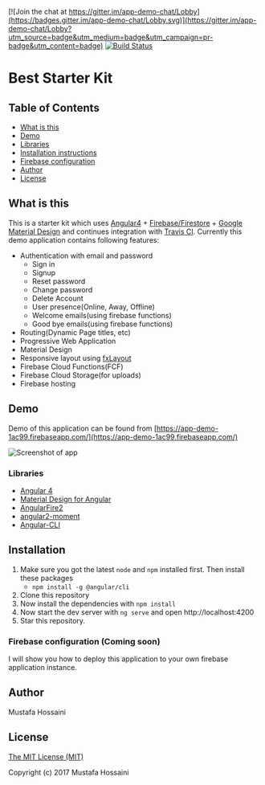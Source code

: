 [![Join the chat at https://gitter.im/app-demo-chat/Lobby](https://badges.gitter.im/app-demo-chat/Lobby.svg)](https://gitter.im/app-demo-chat/Lobby?utm_source=badge&utm_medium=badge&utm_campaign=pr-badge&utm_content=badge)
[![Build Status](https://travis-ci.org/MurWade/app-demo.svg?branch=master)](https://travis-ci.org/MurWade/app-demo)
# Best Starter Kit
## Table of Contents
 * [What is this](#what-is-this)
 * [Demo](#demo)
 * [Libraries](#libraries)
 * [Installation instructions](#installation)
 * [Firebase configuration](#user-content-firebase-configuration-coming-soon)
 * [Author](#author)
 * [License](#license)

## What is this
This is a starter kit which uses [Angular4](https://angular.io/) + [Firebase/Firestore](https://firebase.google.com/) +
[Google Material Design](https://www.google.com/design/spec/material-design/introduction.html) and continues integration with [Travis CI](https://travis-ci.org/). Currently
this demo application contains following features:
 * Authentication with email and password
   * Sign in
   * Signup
   * Reset password
   * Change password
   * Delete Account
   * User presence(Online, Away, Offline)
   * Welcome emails(using firebase functions)
   * Good bye emails(using firebase functions)
 * Routing(Dynamic Page titles, etc)
 * Progressive Web Application
 * Material Design
 * Responsive layout using [fxLayout](https://github.com/angular/flex-layout)
 * Firebase Cloud Functions(FCF)
 * Firebase Cloud Storage(for uploads)
 * Firebase hosting

## Demo
Demo of this application can be found from [https://app-demo-1ac99.firebaseapp.com/](https://app-demo-1ac99.firebaseapp.com/)

![Screenshot of app](https://i.imgur.com/z7tjlBd.png)

### Libraries
 * [Angular 4](https://github.com/angular/angular)
 * [Material Design for Angular](https://github.com/angular/material2)
 * [AngularFire2](https://github.com/angular/angularfire2)
 * [angular2-moment](https://github.com/urish/angular2-moment)
 * [Angular-CLI](https://github.com/angular/angular-cli)


## Installation
 1. Make sure you got the latest `node` and `npm` installed first. Then install these packages
      * `npm install -g @angular/cli`
 2. Clone this repository
 3. Now install the dependencies with `npm install`
 4. Now start the dev server with `ng serve` and open http://localhost:4200
 5. Star this repository.

### Firebase configuration (Coming soon)
I will show you how to deploy this application to your own firebase application instance.

## Author
Mustafa Hossaini

## License
[The MIT License (MIT)](LICENSE)

Copyright (c) 2017 Mustafa Hossaini
